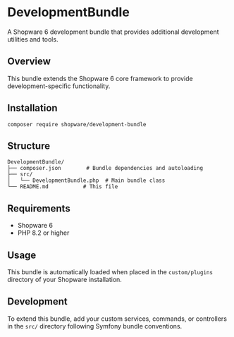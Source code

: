 # DevelopmentBundle

A Shopware 6 development bundle that provides additional development utilities and tools.

## Overview

This bundle extends the Shopware 6 core framework to provide development-specific functionality.

## Installation

```
composer require shopware/development-bundle
```

## Structure

```
DevelopmentBundle/
├── composer.json        # Bundle dependencies and autoloading
├── src/
│   └── DevelopmentBundle.php  # Main bundle class
└── README.md           # This file
```

## Requirements

- Shopware 6
- PHP 8.2 or higher

## Usage

This bundle is automatically loaded when placed in the `custom/plugins` directory of your Shopware installation.

## Development

To extend this bundle, add your custom services, commands, or controllers in the `src/` directory following Symfony bundle conventions.
